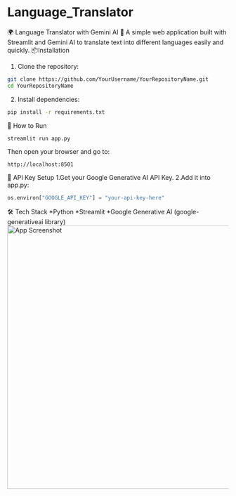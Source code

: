 # Language_Translator
🌍 Language Translator with Gemini AI 🚀
A simple web application built with Streamlit and Gemini AI to translate text into different languages easily and quickly.
📦Installation

1. Clone the repository:
```bash
git clone https://github.com/YourUsername/YourRepositoryName.git
cd YourRepositoryName
```
2. Install dependencies:
```bash
pip install -r requirements.txt
```
🚀 How to Run
```bash
streamlit run app.py
```
Then open your browser and go to:
```text
http://localhost:8501
```
🔑 API Key Setup
1.Get your Google Generative AI API Key.
2.Add it into app.py:
```python
os.environ["GOOGLE_API_KEY"] = "your-api-key-here"
```
🛠️ Tech Stack
*Python
*Streamlit
*Google Generative AI (google-generativeai library)
<img src="C:\Users\mdval\Downloads\outputscreenshot.png" alt="App Screenshot" width="600"/>

